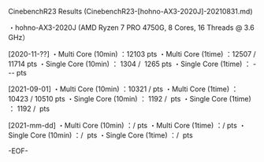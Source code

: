 CinebenchR23 Results (CinebenchR23-[hohno-AX3-2020J]-20210831.md)

・hohno-AX3-2020J (AMD Ryzen 7 PRO 4750G, 8 Cores, 16 Threads @ 3.6 GHz）

[2020-11-??]
・Multi Core (10min)	：12103 pts
・Multi Core (1time)	：12507 / 11714 pts
・Single Core (10min)	： 1304 /  1265 pts
・Single Core (1time)	：  --- pts

[2021-09-01]
・Multi Core (10min) 	：10321 /  pts
・Multi Core (1time)	：10423 / 10510 pts
・Single Core (10min)	： 1192 /  pts
・Single Core (1time)	： 1192 /  pts

[2021-mm-dd]
・Multi Core (10min) 	：/  pts
・Multi Core (1time)	：/  pts
・Single Core (10min)	：/  pts
・Single Core (1time)	：/  pts

-EOF-
